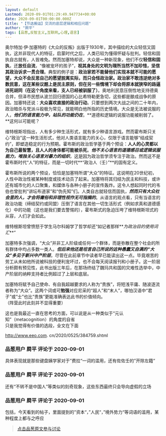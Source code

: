 ```yaml
---
layout: default
Lastmod: 2020-09-01T01:29:49.947734+00:00
date: 2020-09-01T00:00:00.000Z
title: "【节选搬运】交流的底层逻辑和相应问题"
author: "屙平"
tags: [品葱,反智主义,互联网,心理,语言]
---
```


奥尔特加·伊·加塞特的《大众的反叛》出版于1930年，其中描绘的大众轻信又固执，这并非现代人的特征，启蒙时代之后，人类已较为懂得怀疑与批判。轻信和固执自古就有，人皆难免。然而加塞特却说，大众是一种新现象，他们不仅**轻信和固执**，还**放任自流**，“像被宠坏的孩子”，**视其身处的文明为理所当然不加珍惜，坚信其政治诉求一贯合理**。典型的例子是：**政治家若不能替他们实现本就不可能的愿望，大众不会反思自己的愿望脱离实际，而只会怪政治家。政治家不敢违逆绝对多数民意，这在某些议题上是民主原则，但在另一些情境下却会将原本就狭窄的路逼进死胡同（在这个角度来看，支人已经被驯服了）**。奥地利民意压倒性地支持德奥合并，但泽市民想从波兰回归德国的心比希特勒更急切，这些都是酿成战争的原因。加塞特还说：**大众喜欢直接的政治行动**。只要想到两次大战之间的二十年内，政治暗杀与党派斗殴极为常见，就能明白他所指的历史情境。大众是无法被说服的人，**_他们的语言能力中，站队的功能仍在_**，**道德和逻辑的说服功能被削弱了。**这何以可能呢？  
  
  
维特根斯坦指出，人有多少种生活形式，就有多少种语言游戏。然而霍布斯只关心“政治”这一种生活形式，他对人类语言能力的关心，仅限于语言能够“结成契约”，即塑造稳定的行为预期。霍布斯的政治哲学基于两个预设：**人人的心灵都以为自己最智慧，且人人的身体都可能被杀死**。**_他不关心语言的道德感召或逻辑说服能力，唯独关心语言对暴力的组织_**，这是因为政治哲学须专注于政治。然而这不是霍布斯时代“人”的特征，而是一切时代**“政治人（壬）”**的固有定义。  
  
霍布斯所说的两个预设，恰恰是加塞特所谓“大众”的特征。这说明在20世纪初，人性中政治性被某种制度或技术动员了起来。加塞特将其归结为民主和科技，或许还有城市化的人口聚集，和媒体与各种小册子的宣传轰炸。这令人想起同时代的韦伯也曾批判“讲坛布道家”和“伪先知”们。人类自古就轻信而固执，**_然而只有大众社会里的人，才会将庸俗和非理性视作无可指摘的_**。从语言的观点看，只有当语言的政治功能（缔结契约或同盟）压倒了语言在其他一切生活形式（例如求真和道德感化）中的功能（这也是我们要去警惕的），霍布斯式的急迫压垮了维特根斯坦式的从容，人们才会如此。  
  
维特根斯坦曾愤怒于学生马尔科姆学了哲学却还“如记者那样**_为政治目的使用词汇_**”  
  
加塞特多次强调，“大众”并非工人阶级或任何一个群体，而是弥散在整个社会的所有群体中均占多数一类人。**_但后来他还是坦言自己所说的这种愚蠢又自满的“大众”多见于新兴中产阶层_**，尽管在此前章节中读者早已能读出这一点。毕竟艰苦的劳工从未如他所说被科技的便利宠坏过，也不会每天阅读报刊和小册子。这一阶层分析颇有预见性，此书出版三年后，在那场终结了魏玛共和国的灾难性选举中，中产阶层的纳粹支持者比例超过了上层和底层。  
  
加塞特将赋予自己使命、有自我超越要求的人称为“贵族”，将短浅平庸、随波逐流者称为“大众”。这两个词或可**勉强**对应尼采的“超人”和“末人”，哪怕汉语中“君子”或“士”也比“贵族”更能准确表达此书的价值倾向。  
（阵营此时此刻并不显得重要）  
  
这也是我最近一直在思考的方面，可以说是从一种类似于“元认知”（metacognition）的角度的自省  
只是我觉得有价值的选段，全文在下面  
  
http://www.eeo.com. cn/2020/0525/384759.shtml

            
### 品葱用户 **屙平** 评论于 2020-09-01
        
具体表现就是那些键盘姨学家对于”费拉“一词的滥用，还有佐佐壬的”开除左籍“
        


            
### 品葱用户 **屙平** 评论于 2020-09-01
        
还有“不转不是中国人”等类似的刻奇现象，这些东西最终只会导向虚假的立场
        


            
### 品葱用户 **屙平** 评论于 2020-09-01
        
包括，今天看到的帖子，里面提到的”资本“，”人民“，”境外势力“等词语的滥用，某种程度上都与之呼应
        






> [点击品葱原文参与讨论](https://pincong.rocks/article/23613)

